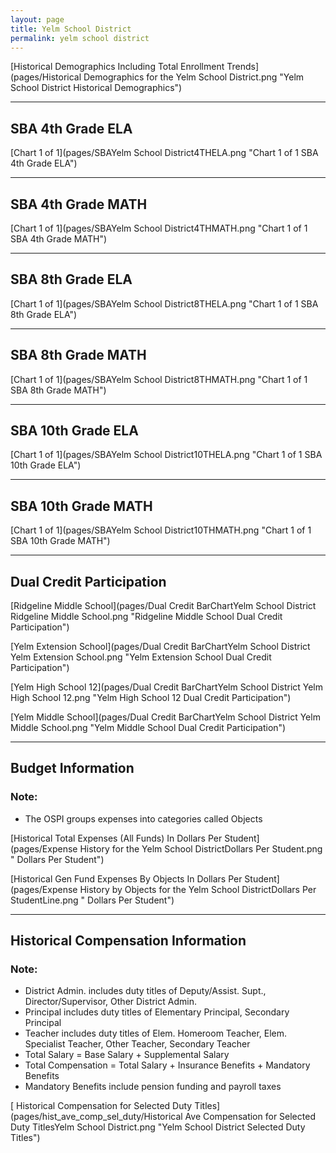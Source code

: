 ```yaml
---
layout: page
title: Yelm School District
permalink: yelm school district
---
```



[Historical Demographics Including Total Enrollment Trends](pages/Historical Demographics for the Yelm School District.png "Yelm School District Historical Demographics")

___

## SBA 4th Grade ELA

[Chart 1 of 1](pages/SBAYelm School District4THELA.png "Chart 1 of 1 SBA 4th Grade ELA")


___

## SBA 4th Grade MATH

[Chart 1 of 1](pages/SBAYelm School District4THMATH.png "Chart 1 of 1 SBA 4th Grade MATH")


___

## SBA 8th Grade ELA

[Chart 1 of 1](pages/SBAYelm School District8THELA.png "Chart 1 of 1 SBA 8th Grade ELA")


___

## SBA 8th Grade MATH

[Chart 1 of 1](pages/SBAYelm School District8THMATH.png "Chart 1 of 1 SBA 8th Grade MATH")


___

## SBA 10th Grade ELA

[Chart 1 of 1](pages/SBAYelm School District10THELA.png "Chart 1 of 1 SBA 10th Grade ELA")


___

## SBA 10th Grade MATH

[Chart 1 of 1](pages/SBAYelm School District10THMATH.png "Chart 1 of 1 SBA 10th Grade MATH")


___

## Dual Credit Participation

[Ridgeline Middle School](pages/Dual Credit BarChartYelm School District Ridgeline Middle School.png "Ridgeline Middle School Dual Credit Participation")

[Yelm Extension School](pages/Dual Credit BarChartYelm School District Yelm Extension School.png "Yelm Extension School Dual Credit Participation")

[Yelm High School 12](pages/Dual Credit BarChartYelm School District Yelm High School 12.png "Yelm High School 12 Dual Credit Participation")

[Yelm Middle School](pages/Dual Credit BarChartYelm School District Yelm Middle School.png "Yelm Middle School Dual Credit Participation")


___

## Budget Information
### Note:
- The OSPI groups expenses into categories called Objects

[Historical Total Expenses (All Funds) In Dollars Per Student](pages/Expense History for the Yelm School DistrictDollars Per Student.png " Dollars Per Student")

[Historical Gen Fund Expenses By Objects In Dollars Per Student](pages/Expense History by Objects for the Yelm School DistrictDollars Per StudentLine.png " Dollars Per Student")


___

## Historical Compensation Information
### Note:
- District Admin. includes duty titles of Deputy/Assist. Supt., Director/Supervisor, Other District Admin.
- Principal includes duty titles of Elementary Principal, Secondary Principal
- Teacher includes duty titles of Elem. Homeroom Teacher, Elem. Specialist Teacher, Other Teacher, Secondary Teacher
- Total Salary = Base Salary + Supplemental Salary
- Total Compensation = Total Salary + Insurance Benefits + Mandatory Benefits
- Mandatory Benefits include pension funding and payroll taxes

[ Historical Compensation for Selected Duty Titles](pages/hist_ave_comp_sel_duty/Historical Ave Compensation for Selected Duty TitlesYelm School District.png "Yelm School District Selected Duty Titles")


